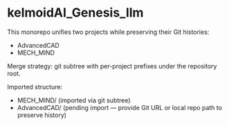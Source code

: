 # kelmoidAI_Genesis_llm

This monorepo unifies two projects while preserving their Git histories:
- AdvancedCAD
- MECH_MIND

Merge strategy: git subtree with per-project prefixes under the repository root.

Imported structure:
- MECH_MIND/ (imported via git subtree)
- AdvancedCAD/ (pending import — provide Git URL or local repo path to preserve history)
